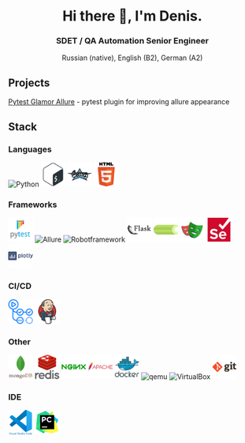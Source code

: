 <h1 align="center">Hi there 👋, I'm Denis.</h1>
<h3 align="center">SDET / QA Automation Senior Engineer</h3>

<p align="center">Russian (native), English (B2), German (A2)</p>
<h2>Projects</h2>

[Pytest Glamor Allure](https://github.com/Denis-Alexeev/pytest-glamor-allure) - pytest plugin for improving allure appearance

<h2>Stack</h2>
<h3>Languages</h3>

<p>
<img alt="Python" src="https://abrudz.github.io/logos/Python.svg" width="50" height="50">
<img alt= "Bash" src="https://raw.githubusercontent.com/devicons/devicon/6910f0503efdd315c8f9b858234310c06e04d9c0/icons/bash/bash-original.svg" width="50" height="50">
<img alt= "Groovy" src="https://raw.githubusercontent.com/devicons/devicon/6910f0503efdd315c8f9b858234310c06e04d9c0/icons/groovy/groovy-original.svg" width="50" height="50">
<img alt= "HTML version 5" src="https://raw.githubusercontent.com/devicons/devicon/6910f0503efdd315c8f9b858234310c06e04d9c0/icons/html5/html5-original-wordmark.svg" width="50" height="50">
</p>
<h3>Frameworks</h3>
<p>
<img alt= "Pytest" src="https://raw.githubusercontent.com/devicons/devicon/6910f0503efdd315c8f9b858234310c06e04d9c0/icons/pytest/pytest-original-wordmark.svg" width="50" height="50">
<img alt= "Allure" src="https://camo.githubusercontent.com/501c9d05b6660ba5e1a8753b8461e60d7ff1614656102c254ab800e14a6b19fa/68747470733a2f2f616c6c7572657265706f72742e6f72672f7075626c69632f696d672f616c6c7572652d7265706f72742e737667" width="50" height="50">
<img alt= "Robotframework" src="https://upload.wikimedia.org/wikipedia/commons/e/e4/Robot-framework-logo.png" width="50" height="50">
<img alt= "Flask" src="https://raw.githubusercontent.com/devicons/devicon/6910f0503efdd315c8f9b858234310c06e04d9c0/icons/flask/flask-original-wordmark.svg" width="50" height="50">
<img alt= "Celery" src="https://github.com/celery/celery/blob/main/docs/images/celery_512.png?raw=true" width="50" height="50">
<img alt= "Playwright" src="https://raw.githubusercontent.com/devicons/devicon/6910f0503efdd315c8f9b858234310c06e04d9c0/icons/playwright/playwright-original.svg" width="50" height="50">
<img alt= "Selenium" src="https://raw.githubusercontent.com/devicons/devicon/6910f0503efdd315c8f9b858234310c06e04d9c0/icons/selenium/selenium-original.svg" width="50" height="50">
<img alt= "Plotly" src="https://raw.githubusercontent.com/devicons/devicon/6910f0503efdd315c8f9b858234310c06e04d9c0/icons/plotly/plotly-original-wordmark.svg" width="50" height="50">
</p>
<h3>CI/CD</h3>
<p>
<img alt= "GitHub Actions" src="https://raw.githubusercontent.com/devicons/devicon/6910f0503efdd315c8f9b858234310c06e04d9c0/icons/githubactions/githubactions-original.svg" width="50" height="50">
<img alt= "Jenkins" src="https://raw.githubusercontent.com/devicons/devicon/6910f0503efdd315c8f9b858234310c06e04d9c0/icons/jenkins/jenkins-original.svg" width="50" height="50">
</p>
<h3>Other</h3>
<p>
<img alt="MongoDB" src="https://raw.githubusercontent.com/devicons/devicon/6910f0503efdd315c8f9b858234310c06e04d9c0/icons/mongodb/mongodb-original-wordmark.svg" width="50" height="50">
<img alt= "Redis" src="https://raw.githubusercontent.com/devicons/devicon/6910f0503efdd315c8f9b858234310c06e04d9c0/icons/redis/redis-original-wordmark.svg" width="50" height="50">
<img alt= "Nginx" src="https://raw.githubusercontent.com/devicons/devicon/6910f0503efdd315c8f9b858234310c06e04d9c0/icons/nginx/nginx-original.svg" width="50" height="50">
<img alt= "Apache" src="https://raw.githubusercontent.com/devicons/devicon/6910f0503efdd315c8f9b858234310c06e04d9c0/icons/apache/apache-original-wordmark.svg" width="50" height="50">
<img alt= "Docker" src="https://raw.githubusercontent.com/devicons/devicon/6910f0503efdd315c8f9b858234310c06e04d9c0/icons/docker/docker-original-wordmark.svg" width="50" height="50">
<img alt= "qemu" src="https://cdn.icon-icons.com/icons2/2699/PNG/512/qemu_logo_icon_169821.png" width="50" height="50">
<img alt= "VirtualBox" src="https://upload.wikimedia.org/wikipedia/commons/d/d5/Virtualbox_logo.png" width="50" height="50">
<img alt= "Git" src="https://raw.githubusercontent.com/devicons/devicon/6910f0503efdd315c8f9b858234310c06e04d9c0/icons/git/git-original-wordmark.svg" width="50" height="50">
</p>
<h3>IDE</h3>
<p>
<img alt= "VSCode" src="https://raw.githubusercontent.com/devicons/devicon/6910f0503efdd315c8f9b858234310c06e04d9c0/icons/vscode/vscode-original-wordmark.svg" width="50" height="50">
<img alt= "Pycharm" src="https://raw.githubusercontent.com/devicons/devicon/6910f0503efdd315c8f9b858234310c06e04d9c0/icons/pycharm/pycharm-original.svg" width="50" height="50">
</p>
